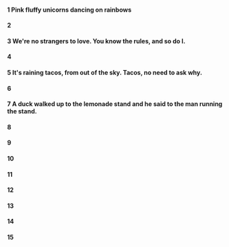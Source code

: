 #### 1 Pink fluffy unicorns dancing on rainbows
#### 2
#### 3 We're no strangers to love. You know the rules, and so do I.
#### 4
#### 5 It's raining tacos, from out of the sky. Tacos, no need to ask why.
#### 6
#### 7 A duck walked up to the lemonade stand and he said to the man running the stand.
#### 8
#### 9
#### 10
#### 11
#### 12
#### 13
#### 14
#### 15
